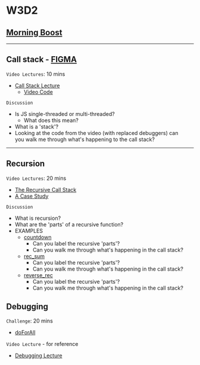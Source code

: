 # W3D2

## [Morning Boost]

---

## Call stack - [FIGMA]

`Video Lectures`: 10 mins

- [Call Stack Lecture]
  - [Video Code](./code-it-out/call_stack.js)

`Discussion`

- Is JS single-threaded or multi-threaded?
  - What does this mean?
- What is a 'stack'?
- Looking at the code from the video (with replaced debuggers) can\
you walk me through what's happening to the call stack?

---

## Recursion

`Video Lectures`: 20 mins

- [The Recursive Call Stack]
- [A Case Study]

`Discussion`

- What is recursion?
- What are the 'parts' of a recursive function?
- EXAMPLES
  - [countdown](./code-it-out/countdown.js)
    - Can you label the recursive 'parts'?
    - Can you walk me through what's happening in the call stack?
  - [rec_sum](./code-it-out/rec_sum.js)
    - Can you label the recursive 'parts'?
    - Can you walk me through what's happening in the call stack?
  - [reverse_rec](./code-it-out/reverse_rec.js)
    - Can you label the recursive 'parts'?
    - Can you walk me through what's happening in the call stack?

## Debugging

`Challenge`: 20 mins

- [doForAll](./code-it-out/doForAll.js)

`Video Lecture` - for reference

- [Debugging Lecture]

<!-- constant links -->
[FIGMA]: https://www.figma.com/file/UMWdZXSOPlm3rRSXSNzEAf/Callstack?node-id=0%3A1
<!-- per cohort -->
[Morning Boost]: https://open.appacademy.io/learn/js-py---mar-2021-cohort-1-online/week-3-mar-2021-cohort-1-online/tuesday-morning-boost
[Call Stack Lecture]: https://open.appacademy.io/learn/js-py---mar-2021-cohort-1-online/week-3-mar-2021-cohort-1-online/call-stack-lecture
[The Recursive Call Stack]: https://open.appacademy.io/learn/js-py---mar-2021-cohort-1-online/week-3-mar-2021-cohort-1-online/the-recursive-call-stack
[A Case Study]: https://open.appacademy.io/learn/js-py---mar-2021-cohort-1-online/week-3-mar-2021-cohort-1-online/a-case-study
[Debugging Lecture]: https://open.appacademy.io/learn/js-py---mar-2021-cohort-1-online/week-3-mar-2021-cohort-1-online/debugging-walkthrough
